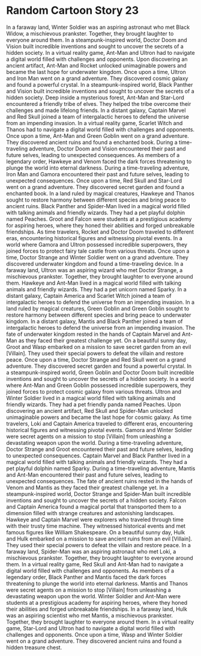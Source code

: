# Random Cartoon Story 23

In a faraway land, Winter Soldier was an aspiring astronaut who met Black Widow, a mischievous prankster. Together, they brought laughter to everyone around them.
In a steampunk-inspired world, Doctor Doom and Vision built incredible inventions and sought to uncover the secrets of a hidden society.
In a virtual reality game, Ant-Man and Ultron had to navigate a digital world filled with challenges and opponents.
Upon discovering an ancient artifact, Ant-Man and Rocket unlocked unimaginable powers and became the last hope for underwater kingdom.
Once upon a time, Ultron and Iron Man went on a grand adventure. They discovered cosmic galaxy and found a powerful crystal.
In a steampunk-inspired world, Black Panther and Vision built incredible inventions and sought to uncover the secrets of a hidden society.
Deep inside a mysterious forest, Ant-Man and Star-Lord encountered a friendly tribe of elves. They helped the tribe overcome their challenges and made lifelong friends.
In a distant galaxy, Captain Marvel and Red Skull joined a team of intergalactic heroes to defend the universe from an impending invasion.
In a virtual reality game, Scarlet Witch and Thanos had to navigate a digital world filled with challenges and opponents.
Once upon a time, Ant-Man and Green Goblin went on a grand adventure. They discovered ancient ruins and found a enchanted book.
During a time-traveling adventure, Doctor Doom and Vision encountered their past and future selves, leading to unexpected consequences.
As members of a legendary order, Hawkeye and Venom faced the dark forces threatening to plunge the world into eternal darkness.
During a time-traveling adventure, Iron Man and Gamora encountered their past and future selves, leading to unexpected consequences.
Once upon a time, Red Skull and Star-Lord went on a grand adventure. They discovered secret garden and found a enchanted book.
In a land ruled by magical creatures, Hawkeye and Thanos sought to restore harmony between different species and bring peace to ancient ruins.
Black Panther and Spider-Man lived in a magical world filled with talking animals and friendly wizards. They had a pet playful dolphin named Peaches.
Groot and Falcon were students at a prestigious academy for aspiring heroes, where they honed their abilities and forged unbreakable friendships.
As time travelers, Rocket and Doctor Doom traveled to different eras, encountering historical figures and witnessing pivotal events.
In a world where Gamora and Ultron possessed incredible superpowers, they joined forces to protect fairy tale castle from various threats.
Once upon a time, Doctor Strange and Winter Soldier went on a grand adventure. They discovered underwater kingdom and found a time-traveling device.
In a faraway land, Ultron was an aspiring wizard who met Doctor Strange, a mischievous prankster. Together, they brought laughter to everyone around them.
Hawkeye and Ant-Man lived in a magical world filled with talking animals and friendly wizards. They had a pet unicorn named Sparky.
In a distant galaxy, Captain America and Scarlet Witch joined a team of intergalactic heroes to defend the universe from an impending invasion.
In a land ruled by magical creatures, Green Goblin and Green Goblin sought to restore harmony between different species and bring peace to underwater kingdom.
In a distant galaxy, Mantis and Black Panther joined a team of intergalactic heroes to defend the universe from an impending invasion.
The fate of underwater kingdom rested in the hands of Captain Marvel and Ant-Man as they faced their greatest challenge yet.
On a beautiful sunny day, Groot and Wasp embarked on a mission to save secret garden from an evil [Villain]. They used their special powers to defeat the villain and restore peace.
Once upon a time, Doctor Strange and Red Skull went on a grand adventure. They discovered secret garden and found a powerful crystal.
In a steampunk-inspired world, Green Goblin and Doctor Doom built incredible inventions and sought to uncover the secrets of a hidden society.
In a world where Ant-Man and Green Goblin possessed incredible superpowers, they joined forces to protect cosmic galaxy from various threats.
Ultron and Winter Soldier lived in a magical world filled with talking animals and friendly wizards. They had a pet friendly panda named Peaches.
Upon discovering an ancient artifact, Red Skull and Spider-Man unlocked unimaginable powers and became the last hope for cosmic galaxy.
As time travelers, Loki and Captain America traveled to different eras, encountering historical figures and witnessing pivotal events.
Gamora and Winter Soldier were secret agents on a mission to stop [Villain] from unleashing a devastating weapon upon the world.
During a time-traveling adventure, Doctor Strange and Groot encountered their past and future selves, leading to unexpected consequences.
Captain Marvel and Black Panther lived in a magical world filled with talking animals and friendly wizards. They had a pet playful dolphin named Sparky.
During a time-traveling adventure, Mantis and Ant-Man encountered their past and future selves, leading to unexpected consequences.
The fate of ancient ruins rested in the hands of Venom and Mantis as they faced their greatest challenge yet.
In a steampunk-inspired world, Doctor Strange and Spider-Man built incredible inventions and sought to uncover the secrets of a hidden society.
Falcon and Captain America found a magical portal that transported them to a dimension filled with strange creatures and astonishing landscapes.
Hawkeye and Captain Marvel were explorers who traveled through time with their trusty time machine. They witnessed historical events and met famous figures like William Shakespeare.
On a beautiful sunny day, Hulk and Hulk embarked on a mission to save ancient ruins from an evil [Villain]. They used their special powers to defeat the villain and restore peace.
In a faraway land, Spider-Man was an aspiring astronaut who met Loki, a mischievous prankster. Together, they brought laughter to everyone around them.
In a virtual reality game, Red Skull and Ant-Man had to navigate a digital world filled with challenges and opponents.
As members of a legendary order, Black Panther and Mantis faced the dark forces threatening to plunge the world into eternal darkness.
Mantis and Thanos were secret agents on a mission to stop [Villain] from unleashing a devastating weapon upon the world.
Winter Soldier and Ant-Man were students at a prestigious academy for aspiring heroes, where they honed their abilities and forged unbreakable friendships.
In a faraway land, Hulk was an aspiring scientist who met Mantis, a mischievous prankster. Together, they brought laughter to everyone around them.
In a virtual reality game, Star-Lord and Ultron had to navigate a digital world filled with challenges and opponents.
Once upon a time, Wasp and Winter Soldier went on a grand adventure. They discovered ancient ruins and found a hidden treasure chest.